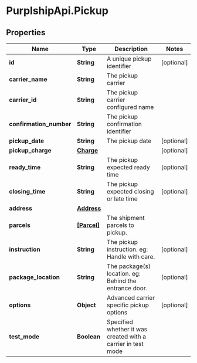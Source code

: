 # PurplshipApi.Pickup

## Properties

Name | Type | Description | Notes
------------ | ------------- | ------------- | -------------
**id** | **String** | A unique pickup identifier | [optional] 
**carrier_name** | **String** | The pickup carrier | 
**carrier_id** | **String** | The pickup carrier configured name | 
**confirmation_number** | **String** | The pickup confirmation identifier | 
**pickup_date** | **String** | The pickup date | [optional] 
**pickup_charge** | [**Charge**](Charge.md) |  | [optional] 
**ready_time** | **String** | The pickup expected ready time | [optional] 
**closing_time** | **String** | The pickup expected closing or late time | [optional] 
**address** | [**Address**](Address.md) |  | 
**parcels** | [**[Parcel]**](Parcel.md) | The shipment parcels to pickup. | 
**instruction** | **String** |  The pickup instruction.  eg: Handle with care.  | [optional] 
**package_location** | **String** |  The package(s) location.  eg: Behind the entrance door.  | [optional] 
**options** | **Object** | Advanced carrier specific pickup options | [optional] 
**test_mode** | **Boolean** | Specified whether it was created with a carrier in test mode | 


